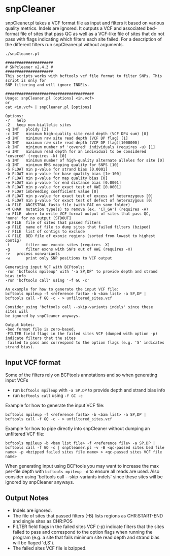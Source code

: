 snpCleaner
==========

snpCleaner.pl takes a VCF format file as input and filters it based on various quality metrics. Indels are ignored. It outputs a VCF and associated bed-format file of sites that pass QC as well as a VCF-like file of sites that do not pass with flags indicating which filters each site failed. For a description of the  different filters run snpCleaner.pl without arguments.

	./snpCleaner.pl
	
	#####################
	# SNPcleaner v2.4.3 #
	#####################
	This scripts works with bcftools vcf file format to filter SNPs. This script is only for 
	SNP filtering and will ignore INDELs. 
	
	#######################################
	Usage: snpCleaner.pl [options] <in.vcf>
	or
	cat <in.vcf> | snpCleaner.pl [options]
	
	Options:
	-?	 help
	-2	 keep non-biallelic sites
	-q INT   ploidy [2]
	-c INT   minimum high-quality site read depth (VCF DP4 sum) [0] 
	-d INT   minimum raw site read depth (VCF DP flag) [1]
	-D INT   maximum raw site read depth (VCF DP flag)[1000000]
	-k INT   minimum number of 'covered' individuals (requires -u) [1] 
	-u INT   minimum read depth for an individual to be considered 'covered' (requires -k) [0]
	-a INT   minimum number of high-quality alternate alleles for site [0]
	-Q INT   minimum RMS mapping quality for SNPS [10]
	-S FLOAT min p-value for strand bias [0.0001]
	-b FLOAT min p-value for base quality bias [1e-100]
	-f FLOAT min p-value for map quality bias [0]
	-e FLOAT min p-value for end distance bias [0.0001]
	-h FLOAT min p-value for exact test of HWE [0.0001]
	-F FLOAT inbreeding coefficient value [0]
	-H FLOAT min p-value for exact test of excess of heterozygous [0]
	-L FLOAT min p-value for exact test of defect of heterozygous [0]
	-A FILE  ANCESTRAL fasta file (with FAI on same folder)
	-M CHAR  mutation type(s) to remove (ex. 'CT_GA') (requires -A)
	-o FILE  where to write VCF format output of sites that pass QC, 'none' for no output [STDOUT]
	-B FILE  file of sites that passed filters
	-p FILE  name of file to dump sites that failed filters (bziped)
	-r FILE  list of contigs to exclude
	-X FILE  BED file of exonic regions (sorted from lowest to highest contig)
	-t       filter non-exonic sites (requires -X)
	-g       filter exons with SNPs out of HWE (requires -X)
	-v	 process nonvariants
	-w       print only SNP positions to VCF output
	
	Generating input VCF with BCFtools:
	-run 'bcftools mpileup' with '-a SP,DP' to provide depth and strand bias info
	-run 'bcftools call' using '-f GC -c'
	
	An example for how to generate the input VCF file:
	bcftools mpileup -f <reference fasta> -b <bam list> -a SP,DP | bcftools call -f GQ -c - > unfiltered_sites.vcf 
	
	Consider using 'bcftools call --skip-variants indels' since these sites will
	be ignored by snpCleaner anyways.
	
	Output Notes:
	-bed format file is zero-based.
	-FILTER field flags in the failed sites VCF (dumped with option -p) indicate filters that the sites
	 failed to pass and correspond to the option flags (e.g. 'S' indicates strand bias).
	
## Input VCF format

Some of the filters rely on BCFtools annotations and so when generating input VCFs
* run `bcftools mpileup` with `-a SP,DP` to provide depth and strand bias info
* run `bcftools call` using `-f GC -c`

Example for how to generate the input VCF file:

	bcftools mpileup -f <reference fasta> -b <bam list> -a SP,DP | bcftools call -f GQ -c - > unfiltered_sites.vcf

Example for how to pipe directly into snpCleaner without dumping an unfiltered VCF file:

	bcftools mpileup -b <bam list file> -f <reference file> -a SP,DP | bcftools call -f GQ -c | snpCleaner.pl -v -B <qc-passed sites bed file name> -p <bzipped failed sites file name> > <qc-passed sites VCF file name>

When generating input using BCFtools you may want to increase the max per-file depth with `bcftools mpileup -d` to ensure all reads are used. Also consider using 'bcftools call --skip-variants indels' since these sites will be ignored by snpCleaner anyways.

## Output Notes
* Indels are ignored.
* The file of sites that passed filters (-B) lists regions as CHR:START-END and single sites as CHR:POS
* FILTER field flags in the failed sites VCF (-p) indicate filters that the sites failed to pass and correspond to the option flags when running the program (e.g. a site that fails minimum site read depth and strand bias will be flaged 'd,S').
* The failed sites VCF file is bzipped.
